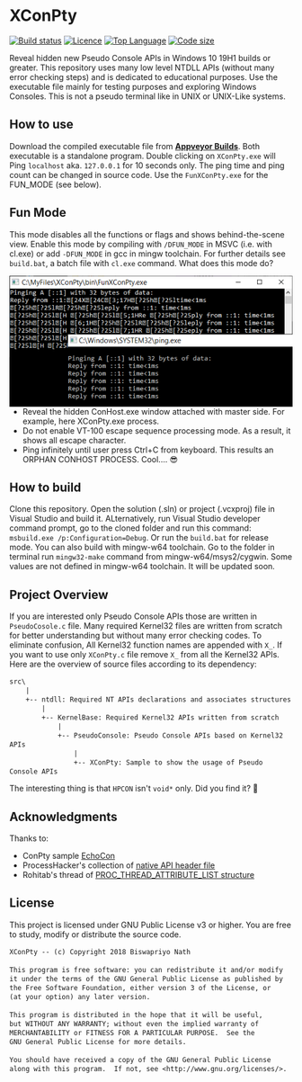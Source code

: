# XConPty

[![Build status](https://img.shields.io/appveyor/ci/Biswa96/XConPty.svg?style=for-the-badge)](https://ci.appveyor.com/project/Biswa96/XConPty)
[![Licence](https://img.shields.io/github/license/Biswa96/XConPty.svg?style=for-the-badge)](https://www.gnu.org/licenses/gpl-3.0.en.html)
[![Top Language](https://img.shields.io/github/languages/top/Biswa96/XConPty.svg?style=for-the-badge)](https://github.com/Biswa96/XConPty.git)
[![Code size](https://img.shields.io/github/languages/code-size/Biswa96/XConPty.svg?style=for-the-badge)]()

Reveal hidden new Pseudo Console APIs in Windows 10 19H1 builds or greater. This repository uses many low level NTDLL APIs (without many error checking steps) and is dedicated to educational purposes. Use the executable file mainly for testing purposes and exploring Windows Consoles. This is not a pseudo terminal like in UNIX or UNIX-Like systems. 

## How to use

Download the compiled executable file from [**Appveyor Builds**](https://ci.appveyor.com/project/Biswa96/XConPty/build/artifacts). Both executable is a standalone program. Double clicking on `XConPty.exe` will Ping `localhost` aka. `127.0.0.1` for 10 seconds only. The ping time and ping count can be changed in source code. Use the `FunXConPty.exe` for the FUN_MODE (see below).

## Fun Mode

This mode disables all the functions or flags and shows behind-the-scene view. Enable this mode by compiling with `/DFUN_MODE` in MSVC (i.e. with cl.exe) or add `-DFUN_MODE` in gcc in mingw toolchain. For further details see `build.bat`, a batch file with `cl.exe` command. What does this mode do? 

<img align=right src=images\Ping_Fun_Mode.PNG>

* Reveal the hidden ConHost.exe window attached with master side. 
 For example, here XConPty.exe process. 
* Do not enable VT-100 escape sequence processing mode. 
 As a result, it shows all escape character. 
* Ping infinitely until user press Ctrl+C from keyboard. 
 This results an ORPHAN CONHOST PROCESS. Cool.... :sunglasses: 

## How to build

Clone this repository. Open the solution (.sln) or project (.vcxproj) file in Visual Studio and build it. ALternatively, run Visual Studio developer command prompt, go to the cloned folder and run this command: `msbuild.exe /p:Configuration=Debug`. Or run the `build.bat` for release mode. You can also build with mingw-w64 toolchain. Go to the folder in terminal run `mingw32-make` command from mingw-w64/msys2/cygwin. Some values are not defined in mingw-w64 toolchain. It will be updated soon. 

## Project Overview

If you are interested only Pseudo Console APIs those are written in `PseudoCosole.c` file. Many required Kernel32 files are written from scratch for better understanding but without many error checking codes. To eliminate confusion, All Kernel32 function names are appended with `X_`. If you want to use only `XConPty.c` file remove `X_` from all the Kernel32 APIs. Here are the overview of source files according to its dependency: 

```
src\
    |
    +-- ntdll: Required NT APIs declarations and associates structures
        |
        +-- KernelBase: Required Kernel32 APIs written from scratch
            |
            +-- PseudoConsole: Pseudo Console APIs based on Kernel32 APIs
                |
                +-- XConPty: Sample to show the usage of Pseudo Console APIs
```

The interesting thing is that `HPCON` isn't `void*` only. Did you find it? :mag_right: 

## Acknowledgments

Thanks to:

* ConPty sample [EchoCon](https://github.com/Microsoft/console/tree/master/samples/ConPTY/EchoCon) 
* ProcessHacker's collection of [native API header file](https://github.com/processhacker/processhacker/tree/master/phnt) 
* Rohitab's thread of [PROC_THREAD_ATTRIBUTE_LIST structure](http://www.rohitab.com/discuss/topic/38601-proc-thread-attribute-list-structure-documentation/) 

## License 

This project is licensed under GNU Public License v3 or higher. You are free to study, modify or distribute the source code. 

```
XConPty -- (c) Copyright 2018 Biswapriyo Nath

This program is free software: you can redistribute it and/or modify
it under the terms of the GNU General Public License as published by
the Free Software Foundation, either version 3 of the License, or
(at your option) any later version.

This program is distributed in the hope that it will be useful,
but WITHOUT ANY WARRANTY; without even the implied warranty of
MERCHANTABILITY or FITNESS FOR A PARTICULAR PURPOSE.  See the
GNU General Public License for more details.

You should have received a copy of the GNU General Public License
along with this program.  If not, see <http://www.gnu.org/licenses/>.
```
